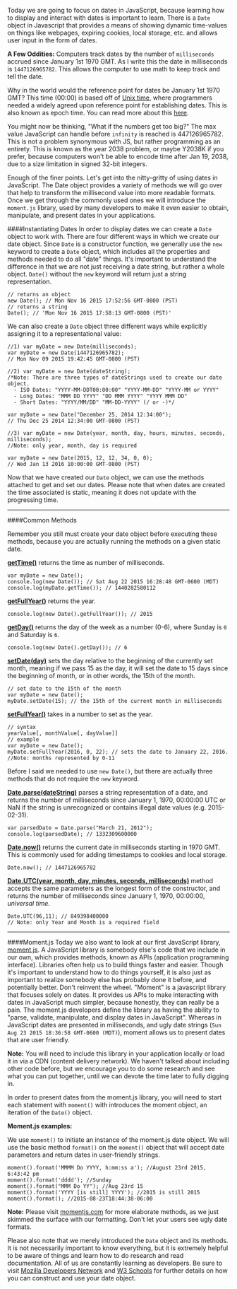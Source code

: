 Today we are going to focus on dates in JavaScript, because learning how to display and interact with dates is important to learn. There is a `Date` object in Javascript that provides a means of showing dynamic time-values on things like webpages, expiring cookies, local storage, etc. and allows user input in the form of dates.

**A Few Oddities:** Computers track dates by the number of `milliseconds` accrued since January 1st 1970 GMT. As I write this the date in milliseconds is `1447126965782`. This allows the computer to use math to keep track and tell the date.

Why in the world would the reference point for dates be January 1st 1970 GMT? This time (00:00) is based off of [Unix time](https://en.wikipedia.org/wiki/Unix_time), where programmers needed a widely agreed upon reference point for establishing dates. This is also known as epoch time. You can read more about this [here](http://en.wikipedia.org/wiki/Unix_time#History). 

You might now be thinking, "What if the numbers get too big?" The max value JavaScript can handle before `infinity` is reached is 447126965782. This is not a problem synonymous with JS, but rather programming as an entirety. This is known as the year 2038 problem, or maybe Y2038K if you prefer, because computers won't be able to encode time after Jan 19, 2038, due to a size limitation in signed 32-bit integers.

Enough of the finer points. Let's get into the nitty-gritty of using dates in JavaScript. The Date object provides a variety of methods we will go over that help to transform the millisecond value into more readable formats. Once we get through the commonly used ones we will introduce the `moment.js` library, used by many developers to make it even easier to obtain, manipulate, and present dates in your applications.

####Instantiating Dates
In order to display dates we can create a `Date` object to work with. There are four different ways in which we create our date object. Since `Date` is a constructor function, we generally use the `new` keyword to create a `Date` object, which includes all the properties and methods needed to do all "date" things. It's important to understand the difference in that we are not just receiving a date string, but rather a whole object. `Date()` without the `new` keyword will return just a string representation. 

<?prettify?>
```
// returns an object
new Date(); // Mon Nov 16 2015 17:52:56 GMT-0800 (PST)
// returns a string
Date(); // 'Mon Nov 16 2015 17:58:13 GMT-0800 (PST)'
```

We can also create a `Date` object three different ways while explicitly assigning it to a representational value:

<?prettify?>
```
//1) var myDate = new Date(milliseconds);
var myDate = new Date(1447126965782);
// Mon Nov 09 2015 19:42:45 GMT-0800 (PST)

//2) var myDate = new Date(dateString);
/*Note: There are three types of dateStrings used to create our date object.
  - ISO Dates: "YYYY-MM-DDT00:00:00" "YYYY-MM-DD" "YYYY-MM or YYYY"
  - Long Dates: "MMM DD YYYY" "DD MMM YYYY" "YYYY MMM DD"
  - Short Dates: "YYYY/MM/DD" "MM-DD-YYYY" (/ or -)*/

var myDate = new Date("December 25, 2014 12:34:00");
// Thu Dec 25 2014 12:34:00 GMT-0800 (PST)
  
//3) var myDate = new Date(year, month, day, hours, minutes, seconds, milliseconds);
//Note: only year, month, day is required

var myDate = new Date(2015, 12, 12, 34, 0, 0);
// Wed Jan 13 2016 10:00:00 GMT-0800 (PST)
``` 

Now that we have created our `Date` object, we can use the methods attached to get and set our dates. Please note that when dates are created the time associated is static, meaning it does not update with the progressing time.  

---

####Common Methods

Remember you still must create your date object before executing these methods, because you are actually running the methods on a given static date.

[**getTime()**](http://www.w3schools.com/jsref/jsref_gettime.asp) returns the time as number of milliseconds.

<?prettify?>
```
var myDate = new Date();
console.log(new Date()); // Sat Aug 22 2015 16:28:48 GMT-0600 (MDT)
console.log(myDate.getTime()); // 1440282580112
```

[**getFullYear()**](http://www.w3schools.com/jsref/jsref_getfullyear.asp) returns the year.

<?prettify?>
```
console.log(new Date().getFullYear()); // 2015
```

[**getDay()**]() returns the day of the week as a number (0-6), where Sunday is `0` and Saturday is `6`.

<?prettify?>
```
console.log(new Date().getDay()); // 6
```

[**setDate(day)**](http://www.w3schools.com/jsref/jsref_setdate.asp) sets the day relative to the beginning of the currently set month, meaning if we pass 15 as the day, it will set the date to 15 days since the beginning of month, or in other words, the 15th of the month.

<?prettify?>
```
// set date to the 15th of the month
var myDate = new Date();
myDate.setDate(15); // the 15th of the current month in milliseconds
```

[**setFullYear()**](http://www.w3schools.com/jsref/jsref_setfullyear.asp) takes in a number to set as the year.

<?prettify?>
```
// syntax
yearValue[, monthValue[, dayValue]]
// example
var myDate = new Date();
myDate.setFullYear(2016, 0, 22); // sets the date to January 22, 2016.
//Note: months represented by 0-11
```

Before I said we needed to use `new Date()`, but there are actually three methods that do not require the `new` keyword.

[**Date.parse(dateString)**](https://developer.mozilla.org/en-US/docs/Web/JavaScript/Reference/Global_Objects/Date/parse)  parses a string representation of a date, and returns the number of milliseconds since January 1, 1970, 00:00:00 UTC or NaN if the string is unrecognized or contains illegal date values (e.g. 2015-02-31).

<?prettify?>
```
var parsedDate = Date.parse("March 21, 2012");
console.log(parsedDate); // 1332309600000
```

[**Date.now()**](https://developer.mozilla.org/en-US/docs/Web/JavaScript/Reference/Global_Objects/Date/now)
returns the current date in milliseconds starting in 1970 GMT. This is commonly used for adding timestamps to cookies and local storage.

<?prettify?>
```
Date.now(); // 1447126965782
```

[**Date.UTC(year, month, day, minutes, seconds, milliseconds)**](https://developer.mozilla.org/en-US/docs/Web/JavaScript/Reference/Global_Objects/Date/UTC) method accepts the same parameters as the longest form of the constructor, and returns the number of milliseconds since January 1, 1970, 00:00:00, *universal time*.

<?prettify?>
```
Date.UTC(96,11); // 849398400000
// Note: only Year and Month is a required field
```

---

####Moment.js
Today we also want to look at our first JavaScript library, [moment.js](http://momentjs.com/). A JavaScript library is somebody else's code that we include in our own, which provides methods, known as APIs (application programming interface). Libraries often help us to build things faster and easier. Though it's important to understand how to do things yourself, it is also just as important to realize somebody else has probably done it before, and potentially better. Don't reinvent the wheel. "Moment" is a javascript library that focuses solely on dates. It provides us APIs to make interacting with dates in JavaScript much simpler, because honestly, they can really be a pain. The moment.js developers define the library as having the ability to "parse, validate, manipulate, and display dates in JavaScript". Whereas in JavaScript dates are presented in milliseconds, and ugly date strings (`Sun Aug 23 2015 18:36:58 GMT-0600 (MDT)`), moment allows us to present dates that are user friendly. 

**Note:** You will need to include this library in your application locally or load it in via a CDN (content delivery network). We haven't talked about including other code before, but we encourage you to do some research and see what you can put together, until we can devote the time later to fully digging in.

In order to present dates from the moment.js library, you will need to start each statement with `moment()` with introduces the moment object, an iteration of the `Date()` object.

**Moment.js examples:**

We use `moment()` to initiate an instance of the moment.js date object. We will use the basic method `format()` on the `moment()` object that will accept date parameters and return dates in user-friendly strings.

<?prettify?>
```
moment().format('MMMM Do YYYY, h:mm:ss a'); //August 23rd 2015, 6:43:42 pm
moment().format('dddd'); //Sunday
moment().format("MMM Do YY"); //Aug 23rd 15
moment().format('YYYY [is still] YYYY'); //2015 is still 2015
moment().format(); //2015-08-23T18:44:38-06:00
```

**Note:** Please visit [momentjs.com](http://momentjs.com/) for more elaborate methods, as we just skimmed the surface with our formatting. Don't let your users see ugly date formats.


Please also note that we merely introduced the `Date` object and its methods. It is not necessarily important to know everything, but it is extremely helpful to be aware of things and learn how to do research and read documentation. All of us are constantly learning as developers. Be sure to visit [Mozilla Developers Network](https://developer.mozilla.org/en-US/docs/Web/JavaScript/Reference/Global_Objects/Date) and [W3 Schools](http://www.w3schools.com/jsref/jsref_obj_date.asp) for further details on how you can construct and use your date object.

 